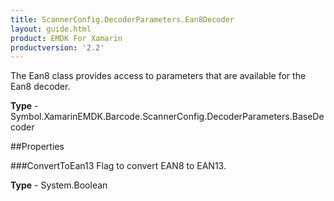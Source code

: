 ```yaml
---
title: ScannerConfig.DecoderParameters.Ean8Decoder
layout: guide.html
product: EMDK For Xamarin
productversion: '2.2'
---
```

The Ean8 class provides access to parameters that are available for the Ean8 decoder.

**Type** - Symbol.XamarinEMDK.Barcode.ScannerConfig.DecoderParameters.BaseDecoder

##Properties

###ConvertToEan13
Flag to convert EAN8 to EAN13.

**Type** - System.Boolean






